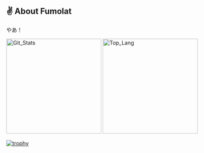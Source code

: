 ## ✌ About Fumolat
やあ！

<p align="center">
  <!--
  <img src="https://github-readme-stats.vercel.app/api?username=Fumolat&show_icons=true&theme=dark" />
  <img src="https://github-readme-stats.vercel.app/api/top-langs/?username=Fumolat&theme=dark&layout=compact" />
  -->
  <!--
  ![Fumolat's GitHub stats](https://github-readme-stats.vercel.app/api?username=Fumolat&show_icons=true&theme=radical)
  [![Top Langs](https://github-readme-stats.vercel.app/api/top-langs/?username=Fumolat)](https://github.com/Fumolat/github-readme-stats)
  -->

  <p align="left"> 
  <img alt="Git_Stats" height="250px" src="https://github-readme-stats.vercel.app/api?username=HamaguchiRyota&show_icons=true&theme=tokyonight&layout=compact&show_icons=true"/>
  <img alt="Top_Lang" height="250px" src="https://github-readme-stats.vercel.app/api/top-langs/?username=HamaguchiRyota&theme=tokyonight" />
  </p>
  
  [![trophy](https://github-profile-trophy.vercel.app/?username=HamaguchiRyota&theme=discord&row=1&column=7)](https://github.com/Fumolat/github-profile-trophy)
</p>

